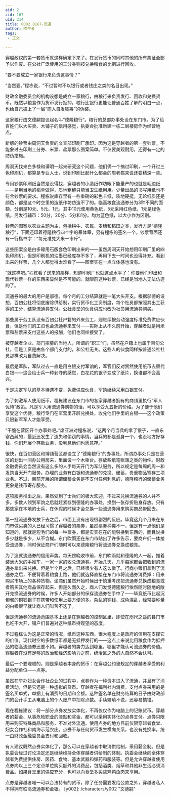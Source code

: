 ```yaml
---
aid: 2
zid: 167
uid: 214
title: 0002.0167-流通
author: 吹牛者
tags: 
 - 正文

---
```




  穿越政权的第一套货币就这样确定下来了。在发行货币的同时其他的所有票证全部予以作废。在公社广泛使用的工分券则按兑换粮食的比例进行回收。

  “要不要成立一家银行来负责这事情？”

  “当然要。”程栋说，“不过暂时不以银行或者钱庄之类的名目出现。”

  财政金融委员会的机构设想是成立一家粮行，由粮行来负责发行、回收和兑换货币。既然以粮食作为货币发行抵押，粮行比银行更能让普通百姓了解的明白一点，也给自己披上了一层“商人自发钱筹”的伪装。

  这家粮行由文德嗣提议起名叫“德隆粮行”。粮行的总部办事处设在东门市。为了给百姓们以大买卖、大铺子的信用感觉，执委会批准新建一栋二层楼房作为经营地点。

  新版的钞票由周洞天负责的文宣部印刷厂承印。因为这是穿越者的第一套钞票，不能象过去印刷工分券、米票、盐票那么图案简单。不仅要美观耐用，还得有一定的防伪措施。

  周洞天找来白多禄和谭明一起来研究这个问题，他们俩一个搞过印刷，一个开过三色印刷机，都算是专业人士，说到印刷比起什么都会的周老猫来说还要精深一些。

  专用钞票印刷纸当然是没得找，穿越者的小造纸作坊眼下能量产的也就是毛边纸——是用当地的稻草做得，质地粗糙只能当卫生纸用用。少量出品的书写用纸也不符合钞票的要求。程栋说库存里有一些重磅的彩色卡纸，质地硬挺，无论纸质还是颜色，都是这个时空里的造纸作坊仿造不了的。临高粮食流通券分为3种不同的面额，分别是10元、5元、1元。其中10元使用黄色纸，5元采用红色纸，1元是绿色纸。另发行辅币：50分，20分、5分和1分。均为蓝色纸，以大小作为区别。

  钞票的图案以农业主题为主，包括耕牛、农民、麦穗和稻田之类，发行方是“德隆粮行”，下面还印着德隆粮行四个字的篆体章，另有程栋的签名一个。钞票背面还有一行楷书字：“每元准兑大米一市斤”。

  这些图案全是白多碌用石版套色印刷出来的——虽然周洞天开始想用印刷厂里的四色印刷机，但是印刷机的油墨已经库存不多了，再用下去一时间也没得补充。看到出来的样票，几个人都觉得太难看了——图案实在一点立体感也没有。

  “就这样吧。”程栋看了送来的票样，知道印刷厂也就这点水平了：你要他们印出和现代钞票一样的东西来显然是不可能的。就眼前这种钞票，已经是当地人无法仿造的了。

  流通券的最大的用户是邬德。每个月的工分结算就是一笔大头开支。根据邬德的设想，百仞公社将彻底废除供给制，实行货币化工资制度，每个社员都按照其出工获得的工分，结算流通券支付。公社食堂的伙食供应也改为社员用流通券购买。

  那些属于劳工队没有百仞公社户籍的外来劳工，则继续按劳动强度标准免费供应伙食，但是他们的工资也会流通券来支付——实际上从不久前开始，穿越者就是用米票和盐票来支付这些人的报酬，他们也同样接受了。

  被穿越者企业、部门招募的当地人，所谓的“职工”们，虽然在户籍上也属于百仞公社，但是工资是由各个部门支付的，和公社无关。这些人的伙食同样按普通公社社员那样改为自费解决。

  最后是军队，军队过去一直是用白银支付军饷的，军官们反对贸然使用纸币去替代白银——这会给士兵一种剥夺的感觉，白花花的银子变成了纸片，换谁都不会高兴。

  于是决定军队的基本待遇不变，免费供应伙食，军饷继续采用白银支付。

  为了刺激军人使用纸币，程栋建议在东门市的各家穿越者拥有的商铺里执行“军人优待”政策。凡是军人用流通券购物的话，可以享受九五折的价格。为了便于他们享受这个优待，粮行专门在军营里开辟兑换处，收兑他们手里的白银——这个政策只限新军军人才能享受。

  “干脆在营区开个办事处吧。”席亚洲对程栋说，“这两个月当兵的拿了银子，一直东塞西藏的，最近还发生了遗失和偷窃的事情。当兵的都是孤身一个，也没地方好存钱，你们开展个存款业务，没利息他们也愿意存。”

  很快，在百仞营区和博铺营区都设立了“德隆粮行”的办事处，所谓办事处只是在营区的划出一间办公用房来，里面设一个木柜台。存放些纸笔账簿之类的物件。财政金融委员会当然没有这么多的人手每天开门为军队服务，所以规定是每周的周一和发饷当天开门服务。办理的业务有白银和流通券的兑换、储蓄，贵重物品寄存三项业务。不过，目前开展的所谓储蓄业务是不支付任何利息的，德隆粮行的储蓄业务更象是钱币寄存服务。

  这项服务推出之后，果然受到了士兵们的极大欢迎，不过来兑换流通券的人并不多。多数人领到军饷之后就赶紧存到德隆的办事处，换到一张存折贴身存放。只有那些家在本地的士兵，在休假的时候才会兑换一些流通券用来购买商品带回去。

  第一批流通券发放下去之后，市面上没有出现很剧烈的反应。毕竟这几个月来在东门市做买卖的人已经习惯了穿越者的票券，虽然票券种类不一，但是有一点他们是知道的，那就是短毛们的每一种票券，都是实实在在的能够换到东西的，而且说换多少就是多少，从不含糊。东门吹雨还在东门市贴出了许多告示，要商户们一体接受流通券，同时保证商户们随时可以来德隆粮行将流通券兑换成粮食。

  为了造就流通券的信用声势。每天傍晚收市前，东门吹雨就和德隆的人一起，推着装满大米的手推车，一家一家的收兑流通券。开始几天，几乎每家都会把收到的流通券拿出来兑换。但是半个月之后，已经很少有人这么做了。行商小贩们拿到了流通券之后，不便背着着粮食上路，他们就选择直接在东门市将流通券消费掉：用来购买市场上的各种货物。坐商们虽然开始时候出于慎重考虑把流通券兑换成粮食或者购买其他商品保存起来，但是久而久之，商人们发觉德隆粮行依然随时随地的敞开兑换流通券的时候，许多人开始部分的保存流通券在手中了——毕竟纸币比起沉甸甸的铜钱银子在携带和使用上要方便的多。杂乱的铜钱、成色混乱，经常要称量的白银很早就让商人们叫苦不迭了。

  但是流通券的流通范围基本上还是在穿越者的控制区里，即使在咫尺之遥的县门市也吃不大开，铺户们普遍对这种纸币持观望的态度。

  不过程栋认为这是正常的情况，纸币这种东西，很大程度上是政府的信用在支撑它的价值。现代时空的多数纸币都是无抵押发行的——这点上来说比用粮食作为抵押品的临高流通券还要不如。穿越者的势力达到哪里，哪里才能认可流通券的价值。穿越者在没有足够的政治和经济影响力之前，统治区之外的人自然不会认可。

  最后一个要理顺的，则是穿越者本身的货币：在穿越公约里规定的穿越者享受的利益分配单位——点券。

  虽然在举办妇女合作社企业的过程中，点券作为一种资本进入了流通，并且有了消费活动，但是它还是一种虚拟的货币。穿越者在福利社内消费，支付点券采用的是签名买单式，单据上有消费的日期和金额。这种签名单在财务结算的日子由财政部门的会计手工从电脑上的个人账户中扣除点数。手续繁琐不说，还容易搞错。

  现在程栋建议：将一部分点券发放实体化，不再仅仅作为电脑上的记账货币。穿越者的薪金、从事危险职业的津贴和奖金，都可以采用实体化的点券支付。点券只限用来购买特殊商品和服务，不准对外流通。使用点券的地方目前仅限穿越者食堂、妇女合作社和南海示范农庄。点券不与任何货币发生横向关系，也没有兑换率。统一由财政金融委员会支付和回收。

  有人建议既然点券实体化了，那么可以在穿越者中取消供给制，采用薪金制。但是执委会经过讨论决定还是继续维持全体穿越者供给制的体制。执委会继续向全体穿越者免费提供住房、医药、食物、基本武器和弹药和服装等。但是允许穿越者使用点券向以上三个定点单位购买额外的消费品，包括酒类、烟草和其他非生活必须消费品。如果食堂里的供应充分，也可以向食堂多买些鸡鸭鱼肉来享用。

  点券是穿越者唯一可以合法持有的货币，除了任务需要发给公款之外，穿越者私人不得拥有临高流通券和金银。
[y002]: /characters/y002 "文德嗣"


